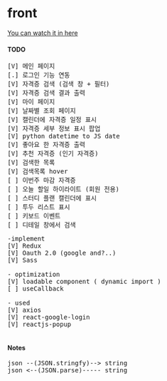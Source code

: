 # front

[You can watch it in here](https://multicampus-jmtgr.github.io/front/)

#### TODO

<pre>
[V] 메인 페이지
[.] 로그인 기능 연동
[V] 자격증 검색 (검색 창 + 필터)
[V] 자격증 검색 결과 출력
[V] 마이 페이지
[V] 날짜별 조회 페이지
[V] 캘린더에 자격증 일정 표시
[V] 자격증 세부 정보 표시 팝업
[V] python datetime to JS date 
[V] 좋아요 한 자격증 출력
[V] 추천 자격증 (인기 자격증) 
[V] 검색한 목록 
[V] 검색목록 hover 
[ ] 이번주 마감 자격증 
[ ] 오늘 할일 하이라이트 (회원 전용)
[ ] 스터디 플랜 캘린더에 표시
[ ] 투두 리스트 표시
[ ] 키보드 이벤트 
[ ] 디테일 창에서 검색
</pre>

<pre>
-implement 
[V] Redux
[V] Oauth 2.0 (google and?..)
[V] Sass

- optimization
[V] loadable component ( dynamic import )
[ ] useCallback

- used
[V] axios
[V] react-google-login
[V] reactjs-popup

</pre>

#### Notes

<pre>
json --(JSON.stringfy)--> string
json <--(JSON.parse)----- string
</pre>
